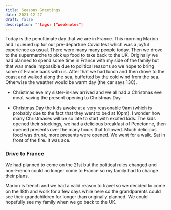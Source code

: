```yaml
---
title: Seasons Greetings
date: 2021-12-27
draft: false
description: ""tags: ["weeknotes"]
---
```


Today is the penultimate day that we are in France. This morning Marion and I queued up for our pre-departure Covid test which was a joyful experience as usual. There were many many people today. Then we drove to the supermarche to pick up food to take back to the UK. Originally we had planned to spend some time in France with my side of the family but that was made impossible due to political reasons so we hope to bring some of France back with us.
After that we had lunch and then drove to the coast and walked along the sea, buffetted by the cold wind from the sea. Otherwise the weather would be warm day (the car says 13C).

- Christmas eve my sister-in-law arrived and we all had a Christmas eve meal, saving the present opening to Christmas Day.

- Christmas Day the kids awoke at a very reasonable 9am (which is probably due to the fact that they went to bed at 10pm). I wonder how many Christmases will be so late to start with excited kids. The kids opened their stockings, we had a delicious breakfast of Penetonne, then opened presents over the many hours that followed. Much delicious food was drunk, more presents were opened. We went for a walk. Sat in front of the fire. It was ace.

### Drive to France

We had planned to come on the 21st but the political rules changed and non-French could no longer come to France so my family had to change their plans.

Marion is french and we had a valid reason to travel so we decided to come on the 18th and work for a few days while here so the grandparents could see their grandchildren for longer than originally planned. We could hopefully see my family when we go back to the UK.
